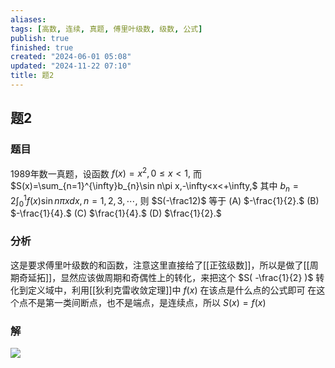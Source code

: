 ```yaml
---
aliases: 
tags: [高数, 连续, 真题, 傅里叶级数, 级数, 公式]
publish: true
finished: true
created: "2024-06-01 05:08"
updated: "2024-11-22 07:10"
title: 题2
---
```

## 题2 
### 题目
1989年数一真题，设函数 $f(x)=x^2,0\leqslant x<1,$ 而$S(x)=\sum_{n=1}^{\infty}b_{n}\sin n\pi x,-\infty<x<+\infty,$
其中 $b_n=2\int_0^1f(x)\sin n\pi xdx,n=1,2,3,\cdots,$ 则 $S(-\frac12)$ 等于
(A) $-\frac{1}{2}.$ 
(B) $-\frac{1}{4}.$ 
(C) $\frac{1}{4}.$ 
(D) $\frac{1}{2}.$
### 分析
这是要求傅里叶级数的和函数，注意这里直接给了[[正弦级数]]，所以是做了[[周期奇延拓]]，显然应该做周期和奇偶性上的转化，来把这个 $S( -\frac{1}{2} )$ 转化到定义域中，利用[[狄利克雷收敛定理]]中 $f(x)$ 在该点是什么点的公式即可 
在这个点不是第一类间断点，也不是端点，是连续点，所以 $S(x)=f(x)$
### 解
![](https://img.hwenyi.live/202405211705621.webp)
